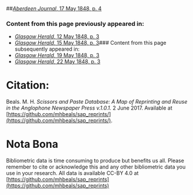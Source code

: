 ##[*Aberdeen Journal*, 17 May 1848, p. 4](https://mhbeals.github.io/sap_html/Aberdeen-Journal/Aberdeen-Journal-17-May-1848-p-4)

### Content from this page previously appeared in:
+ [*Glasgow Herald*, 12 May 1848, p. 3](https://mhbeals.github.io/sap_html/Glasgow-Herald/Glasgow-Herald-12-May-1848-p-3)
+ [*Glasgow Herald*, 15 May 1848, p. 3](https://mhbeals.github.io/sap_html/Glasgow-Herald/Glasgow-Herald-15-May-1848-p-3)### Content from this page subsequently appeared in:
+ [*Glasgow Herald*, 19 May 1848, p. 3](https://mhbeals.github.io/sap_html/Glasgow-Herald/Glasgow-Herald-19-May-1848-p-3)
+ [*Glasgow Herald*, 22 May 1848, p. 3](https://mhbeals.github.io/sap_html/Glasgow-Herald/Glasgow-Herald-22-May-1848-p-3)
                    
# Citation: 

Beals. M. H. *Scissors and Paste Database: A Map of Reprinting and Reuse in the Anglophone Newspaper Press v.1.0.1.* 2 June 2017. Available at [https://github.com/mhbeals/sap_reprints/](https://github.com/mhbeals/sap_reprints/). 
                    
# Nota Bona

Bibliometric data is time consuming to produce but benefits us all. Please remember to cite or acknowledge this and any other bibliometric data you use in your research. All data is available CC-BY 4.0 at [https://github.com/mhbeals/sap_reprints](https://github.com/mhbeals/sap_reprints)